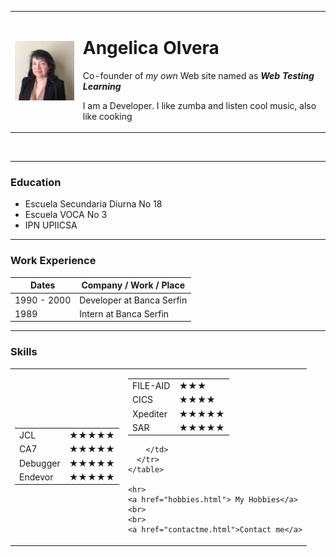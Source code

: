 <!DOCTYPE html>
<html lang="en" dir="ltr">
  <head>
    <meta charset="utf-8">
    <title>Angie's Personal Site</title>
  </head>
  <body>
    <table cellspacing="20">
      <tr>
        <td><img src="Angiepic.png" alt="Maria profile picture"></td>
        <td>
          <h1>Angelica Olvera</h1>
          <p>Co-founder of <em> my own </em> Web site named as <em> <strong> Web Testing Learning</strong> </em> </p>
          <p>I am a Developer. I like zumba and listen cool music, also like cooking </p>
        </td>
      </tr>
    </table>
    <br>
    <hr>
    <h3> Education</h3>
    <ul>
      <li>Escuela Secundaria Diurna No 18</li>
      <li>Escuela VOCA No 3 </li>
      <li>IPN UPIICSA</li>
    </ul>
    <hr>
    <h3> Work Experience</h3>
    <table>
      <thead>
        <tr>
          <th>Dates </th>
          <th>Company / Work / Place</th>
        </tr>
      </thead>
      <tbody>
        <tr>
          <td>1990 - 2000 </td>
          <td>Developer at Banca Serfin</td>
        </tr>
        <tr>
          <td>1989  </td>
          <td>Intern at Banca Serfin  </td>
        </tr>
      </tbody>
    </table>
    <hr>
    <h3> Skills </h3>
    <table>
      <tr>
        <td>
          <table cellspacing="03">
            <tr>
              <td>JCL</td>
              <td>★★★★★</td>
            </tr>
            <tr>
              <td>CA7</td>
              <td>★★★★★</td>
            </tr>
            <tr>
              <td>Debugger </td>
              <td>★★★★★</td>
            </tr>
            <tr>
              <td>Endevor </td>
              <td>★★★★★</td>
            </tr>
          </table>
        </td>
        <td>
          <table cellspacing="03">
            <tr>
              <td>FILE-AID</td>
              <td>★★★</td>
            </tr>
            <tr>
              <td>CICS</td>
              <td>★★★★</td>
            </tr>
            <tr>
              <td>Xpediter </td>
              <td>★★★★★</td>
            </tr>
            <tr>
              <td>SAR </td>
              <td>★★★★★</td>
            </tr>
          </table>

        </td>
      </tr>
    </table>

    <hr>
    <a href="hobbies.html"> My Hobbies</a>
    <br>
    <br>
    <a href="contactme.html">Contact me</a>
  </body>

</html>

